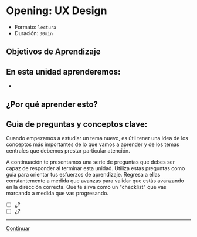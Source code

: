 # Opening: UX Design
- Formato: `lectura`
- Duración: `30min`

## Objetivos de Aprendizaje

En esta unidad aprenderemos:
-
-

## ¿Por qué aprender esto?


## Guia de preguntas y conceptos clave:

Cuando empezamos a estudiar un tema nuevo, es útil tener una idea de los conceptos más importantes de lo que vamos a aprender y de los temas centrales que debemos prestar particular atención.

A continuación te presentamos una serie de preguntas que debes ser capaz de responder al terminar esta unidad. Utiliza estas preguntas como guía para orientar tus esfuerzos de aprendizaje. Regresa a ellas constantemente a medida que avanzas para validar que estás avanzando en la dirección correcta. Que te sirva como un "checklist" que vas marcando a medida que vas progresando.

- [ ] ¿?
- [ ] ¿?

***

[Continuar](01-.md)
